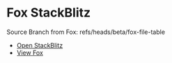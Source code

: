 # Fox StackBlitz

Source Branch from Fox: refs/heads/beta/fox-file-table

- [Open StackBlitz](https://stackblitz.com/github/assecosolutions/fox-stackblitz/tree/6cff01be55e53c65f5cbb6eb32752c7c51347dfd?terminal=start)
- [View Fox](https://github.com/assecosolutions/fox/tree/e1be0b8dd601725a111bfaf89daa6254879db89c)
